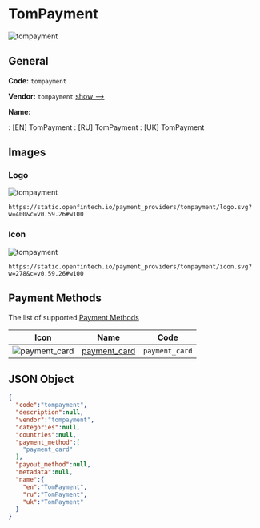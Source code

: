 
# TomPayment 
![tompayment](https://static.openfintech.io/payment_providers/tompayment/logo.svg?w=400&c=v0.59.26#w100)  

## General 
 
**Code:** `tompayment` 
 
**Vendor:** `tompayment` [show -->](/vendors/tompayment/) 
 
**Name:** 
 
:	[EN] TomPayment 
:	[RU] TomPayment 
:	[UK] TomPayment 
 

## Images 

### Logo 
 
![tompayment](https://static.openfintech.io/payment_providers/tompayment/logo.svg?w=400&c=v0.59.26#w100)  

```
https://static.openfintech.io/payment_providers/tompayment/logo.svg?w=400&c=v0.59.26#w100
```  

### Icon 
 
![tompayment](https://static.openfintech.io/payment_providers/tompayment/icon.svg?w=278&c=v0.59.26#w100)  

```
https://static.openfintech.io/payment_providers/tompayment/icon.svg?w=278&c=v0.59.26#w100
```  

## Payment Methods 
 
The list of supported [Payment Methods](/payment-methods/) 

|Icon|Name|Code| 
|:---:|:---:|:---:| 
|![payment_card](https://static.openfintech.io/payment_methods/payment_card/icon.svg?w=278&c=v0.59.26#w100) |[payment_card](/payment-methods/payment_card/)|`payment_card`| 
 

## JSON Object 

```json
{
  "code":"tompayment",
  "description":null,
  "vendor":"tompayment",
  "categories":null,
  "countries":null,
  "payment_method":[
    "payment_card"
  ],
  "payout_method":null,
  "metadata":null,
  "name":{
    "en":"TomPayment",
    "ru":"TomPayment",
    "uk":"TomPayment"
  }
}
```  
